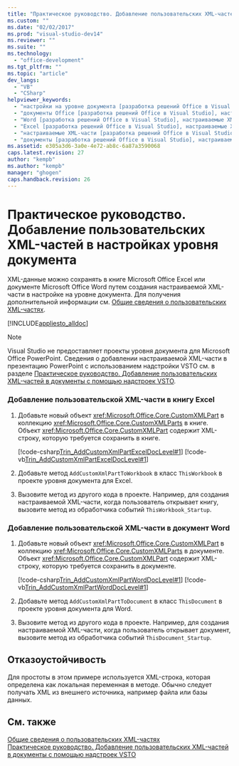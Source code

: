 ```yaml
---
title: "Практическое руководство. Добавление пользовательских XML-частей в настройках уровня документа | Microsoft Docs"
ms.custom: ""
ms.date: "02/02/2017"
ms.prod: "visual-studio-dev14"
ms.reviewer: ""
ms.suite: ""
ms.technology: 
  - "office-development"
ms.tgt_pltfrm: ""
ms.topic: "article"
dev_langs: 
  - "VB"
  - "CSharp"
helpviewer_keywords: 
  - "настройки на уровне документа [разработка решений Office в Visual Studio], настраиваемые XML-части"
  - "документы Office [разработка решений Office в Visual Studio], настраиваемые XML-части"
  - "Word [разработка решений Office в Visual Studio], настраиваемые XML-части"
  - "Excel [разработка решений Office в Visual Studio], настраиваемые XML-части"
  - "настраиваемые XML-части [разработка решений Office в Visual Studio], добавление"
  - "документы [разработка решений Office в Visual Studio], настраиваемые XML-части"
ms.assetid: e305a3d6-3a0e-4e72-ab8c-6a87a3590068
caps.latest.revision: 27
author: "kempb"
ms.author: "kempb"
manager: "ghogen"
caps.handback.revision: 26
---
```

# Практическое руководство. Добавление пользовательских XML-частей в настройках уровня документа
  XML\-данные можно сохранять в книге Microsoft Office Excel или документе Microsoft Office Word путем создания настраиваемой XML\-части в настройке на уровне документа. Для получения дополнительной информации см. [Общие сведения о пользовательских XML-частях](../vsto/custom-xml-parts-overview.md).  
  
 [!INCLUDE[appliesto_alldoc](../vsto/includes/appliesto-alldoc-md.md)]  
  
> [!NOTE]  
>  Visual Studio не предоставляет проекты уровня документа для Microsoft Office PowerPoint. Сведения о добавлении настраиваемой XML\-части в презентацию PowerPoint с использованием надстройки VSTO см. в разделе [Практическое руководство. Добавление пользовательских XML-частей в документы с помощью надстроек VSTO](../vsto/how-to-add-custom-xml-parts-to-documents-by-using-vsto-add-ins.md).  
  
### Добавление пользовательской XML\-части в книгу Excel  
  
1.  Добавьте новый объект <xref:Microsoft.Office.Core.CustomXMLPart> в коллекцию <xref:Microsoft.Office.Core.CustomXMLParts> в книге. Объект <xref:Microsoft.Office.Core.CustomXMLPart> содержит XML\-строку, которую требуется сохранить в книге.  
  
     [!code-csharp[Trin_AddCustomXmlPartExcelDocLevel#1](../snippets/csharp/VS_Snippets_OfficeSP/Trin_AddCustomXmlPartExcelDocLevel/CS/ThisWorkbook.cs#1)]
     [!code-vb[Trin_AddCustomXmlPartExcelDocLevel#1](../snippets/visualbasic/VS_Snippets_OfficeSP/Trin_AddCustomXmlPartExcelDocLevel/VB/ThisWorkbook.vb#1)]  
  
2.  Добавьте метод `AddCustomXmlPartToWorkbook` в класс `ThisWorkbook` в проекте уровня документа для Excel.  
  
3.  Вызовите метод из другого кода в проекте. Например, для создания настраиваемой XML\-части, когда пользователь открывает книгу, вызовите метод из обработчика событий `ThisWorkbook_Startup`.  
  
### Добавление пользовательской XML\-части в документ Word  
  
1.  Добавьте новый объект <xref:Microsoft.Office.Core.CustomXMLPart> в коллекцию <xref:Microsoft.Office.Core.CustomXMLParts> в документе. Объект <xref:Microsoft.Office.Core.CustomXMLPart> содержит XML\-строку, которую требуется сохранить в документе.  
  
     [!code-csharp[Trin_AddCustomXmlPartWordDocLevel#1](../snippets/csharp/VS_Snippets_OfficeSP/Trin_AddCustomXmlPartWordDocLevel/CS/ThisDocument.cs#1)]
     [!code-vb[Trin_AddCustomXmlPartWordDocLevel#1](../snippets/visualbasic/VS_Snippets_OfficeSP/Trin_AddCustomXmlPartWordDocLevel/VB/ThisDocument.vb#1)]  
  
2.  Добавьте метод `AddCustomXmlPartToDocument` в класс `ThisDocument` в проекте уровня документа для Word.  
  
3.  Вызовите метод из другого кода в проекте. Например, для создания настраиваемой XML\-части, когда пользователь открывает документ, вызовите метод из обработчика событий `ThisDocument_Startup`.  
  
## Отказоустойчивость  
 Для простоты в этом примере используется XML\-строка, которая определена как локальная переменная в методе. Обычно следует получать XML из внешнего источника, например файла или базы данных.  
  
## См. также  
 [Общие сведения о пользовательских XML-частях](../vsto/custom-xml-parts-overview.md)   
 [Практическое руководство. Добавление пользовательских XML-частей в документы с помощью надстроек VSTO](../vsto/how-to-add-custom-xml-parts-to-documents-by-using-vsto-add-ins.md)  
  
  
